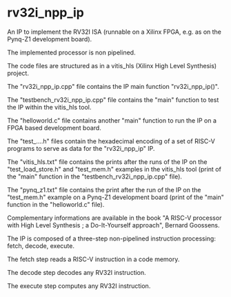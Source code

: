 # rv32i_npp_ip
An IP to implement the RV32I ISA (runnable on a Xilinx FPGA, e.g. as on the Pynq-Z1 development board).

The implemented processor is non pipelined.

The code files are structured as in a vitis_hls (Xilinx High Level Synthesis) project.

The "rv32i_npp_ip.cpp" file contains the IP main function "rv32i_npp_ip()".

The "testbench_rv32i_npp_ip.cpp" file contains the "main" function to test the IP within the vitis_hls tool.

The "helloworld.c" file contains another "main" function to run the IP on a FPGA based development board.

The "test_....h" files contain the hexadecimal encoding of a set of RISC-V programs to serve as data for the "rv32i_npp_ip" IP.

The "vitis_hls.txt" file contains the prints after the runs of the IP on the "test_load_store.h" and "test_mem.h" examples in the vitis_hls tool (print of the "main" function in the "testbench_rv32i_npp_ip.cpp" file).

The "pynq_z1.txt" file contains the print after the run of the IP on the "test_mem.h" example on a Pynq-Z1 development board (print of the "main" function in the "helloworld.c" file).

Complementary informations are available in the book "A RISC-V processor with High Level Synthesis ; a Do-It-Yourself approach", Bernard Goossens.

The IP is composed of a three-step non-pipelined instruction processing: fetch, decode, execute.

The fetch step reads a RISC-V instruction in a code memory.

The decode step decodes any RV32I instruction.

The execute step computes any RV32I instruction.


